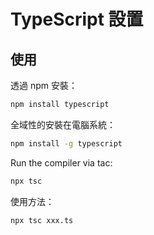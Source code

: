 # TypeScript 設置

## 使用

透過 npm 安裝：

```bash
npm install typescript
```

全域性的安裝在電腦系統：

```bash
npm install -g typescript
```

Run the compiler via tac:

```bash
npx tsc
```

使用方法：

```bash
npx tsc xxx.ts
```